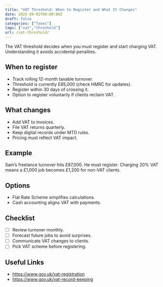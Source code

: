 ```yaml
---
title: "VAT Threshold: When to Register and What It Changes"
date: 2025-09-02T08:00:00Z
draft: false
categories: ["Taxes"]
tags: ["vat","threshold"]
url: /vat-threshold/
---
```


The VAT threshold decides when you must register and start charging VAT. Understanding it avoids accidental penalties.

## When to register
- Track rolling 12-month taxable turnover.
- Threshold is currently £85,000 (check HMRC for updates).
- Register within 30 days of crossing it.
- Option to register voluntarily if clients reclaim VAT.

## What changes
- Add VAT to invoices.
- File VAT returns quarterly.
- Keep digital records under MTD rules.
- Pricing must reflect VAT impact.

## Example
Sam’s freelance turnover hits £87,000. He must register. Charging 20% VAT means a £1,000 job becomes £1,200 for non-VAT clients.

## Options
- Flat Rate Scheme simplifies calculations.
- Cash accounting aligns VAT with payments.

## Checklist
- [ ] Review turnover monthly.
- [ ] Forecast future jobs to avoid surprises.
- [ ] Communicate VAT changes to clients.
- [ ] Pick VAT scheme before registering.

## Useful Links
- https://www.gov.uk/vat-registration
- https://www.gov.uk/vat-record-keeping
